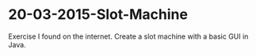 # 20-03-2015-Slot-Machine
Exercise I found on the internet. Create a slot machine with a basic GUI in Java.
